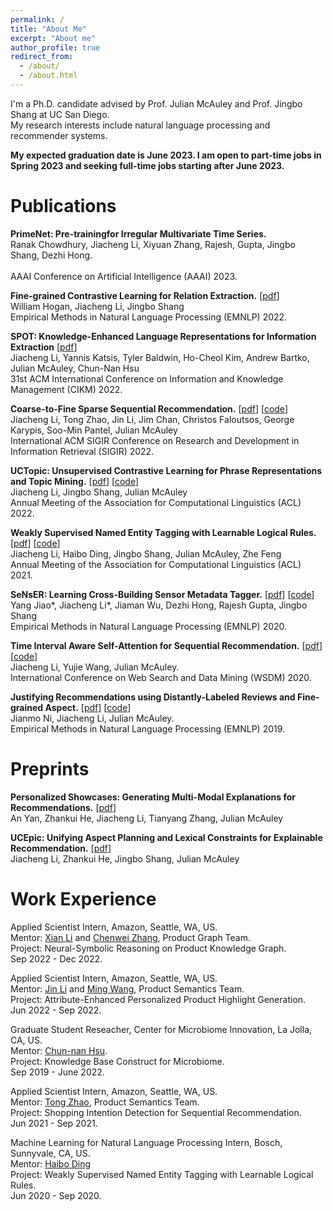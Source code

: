 ```yaml
---
permalink: /
title: "About Me"
excerpt: "About me"
author_profile: true
redirect_from: 
  - /about/
  - /about.html
---
```


I'm a Ph.D. candidate advised by Prof. Julian McAuley and Prof. Jingbo Shang at UC San Diego.
<br/> My research interests include natural language processing and recommender systems.

**My expected graduation date is June 2023. I am open to part-time jobs in Spring 2023 and seeking full-time jobs starting after June 2023.**

Publications
======
**PrimeNet: Pre-trainingfor Irregular Multivariate Time Series.**
<br/>Ranak Chowdhury, Jiacheng Li, Xiyuan Zhang, Rajesh, Gupta, Jingbo Shang, Dezhi Hong.  
<br/>AAAI Conference on Artificial Intelligence (AAAI) 2023.

**Fine-grained Contrastive Learning for Relation Extraction.** [[pdf](https://arxiv.org/pdf/2205.12491)]
<br/>William Hogan, Jiacheng Li, Jingbo Shang
<br/>Empirical Methods in Natural Language Processing (EMNLP) 2022.

**SPOT: Knowledge-Enhanced Language Representations for Information Extraction** [[pdf](https://arxiv.org/pdf/2208.09625.pdf)]
<br/>Jiacheng Li, Yannis Katsis, Tyler Baldwin, Ho-Cheol Kim, Andrew Bartko, Julian McAuley, Chun-Nan Hsu
<br/>31st ACM International Conference on Information and Knowledge Management (CIKM) 2022.

**Coarse-to-Fine Sparse Sequential Recommendation.** [[pdf](https://arxiv.org/pdf/2204.01839.pdf)] [[code](https://github.com/JiachengLi1995/CAFE)]
<br/>Jiacheng Li, Tong Zhao, Jin Li, Jim Chan, Christos Faloutsos, George Karypis, Soo-Min Pantel, Julian McAuley
<br/>International ACM SIGIR Conference on Research and Development in Information Retrieval (SIGIR) 2022.

**UCTopic: Unsupervised Contrastive Learning for Phrase Representations and Topic Mining.** [[pdf](https://aclanthology.org/2022.acl-long.426.pdf)] [[code](https://github.com/JiachengLi1995/UCTopic)]
<br/>Jiacheng Li, Jingbo Shang, Julian McAuley
<br/>Annual Meeting of the Association for Computational Linguistics (ACL) 2022.

**Weakly Supervised Named Entity Tagging with Learnable Logical Rules.** [[pdf](https://aclanthology.org/2021.acl-long.352.pdf)] [[code](https://github.com/JiachengLi1995/TALLOR)]
<br/>Jiacheng Li, Haibo Ding, Jingbo Shang, Julian McAuley, Zhe Feng
<br/>Annual Meeting of the Association for Computational Linguistics (ACL) 2021.

**SeNsER: Learning Cross-Building Sensor Metadata Tagger.** [[pdf](/files/SeNsER_emnlp2020.pdf)] [[code](https://github.com/JiachengLi1995/SeNsER)]
<br/>Yang Jiao\*, Jiacheng Li\*, Jiaman Wu, Dezhi Hong, Rajesh Gupta, Jingbo Shang
<br/>Empirical Methods in Natural Language Processing (EMNLP) 2020.

**Time Interval Aware Self-Attention for Sequential Recommendation.** [[pdf](/files/wsdm20.pdf)] [[code](https://github.com/JiachengLi1995/TiSASRec)]
<br/>Jiacheng Li, Yujie Wang, Julian McAuley.
<br/>International Conference on Web Search and Data Mining (WSDM) 2020.

**Justifying Recommendations using Distantly-Labeled Reviews and Fine-grained Aspect.** [[pdf](/files/emnlp19a.pdf)] [[code](https://github.com/nijianmo/recsys_justification)]
<br/>Jianmo Ni, Jiacheng Li, Julian McAuley.
<br/>Empirical Methods in Natural Language Processing (EMNLP) 2019.

Preprints
======
**Personalized Showcases: Generating Multi-Modal Explanations for Recommendations.** [[pdf](https://arxiv.org/pdf/2207.00422)]
<br/>An Yan, Zhankui He, Jiacheng Li, Tianyang Zhang, Julian McAuley

**UCEpic: Unifying Aspect Planning and Lexical Constraints for Explainable Recommendation.** [[pdf](https://arxiv.org/pdf/2209.13885.pdf)]
<br/>Jiacheng Li, Zhankui He, Jingbo Shang, Julian McAuley



Work Experience
======
Applied Scientist Intern, Amazon, Seattle, WA, US.
<br/>Mentor: [Xian Li](https://www.linkedin.com/in/xianl/) and [Chenwei Zhang](https://cwzhang.com/), Product Graph Team.
<br/>Project: Neural-Symbolic Reasoning on Product Knowledge Graph.
<br/>Sep 2022 - Dec 2022.

Applied Scientist Intern, Amazon, Seattle, WA, US.
<br/>Mentor: [Jin Li](https://www.linkedin.com/in/jinli3/) and [Ming Wang](https://www.linkedin.com/in/ming-wang-16404268/), Product Semantics Team.
<br/>Project: Attribute-Enhanced Personalized Product Highlight Generation.
<br/>Jun 2022 - Sep 2022.

Graduate Student Reseacher, Center for Microbiome Innovation, La Jolla, CA, US.
<br/>Mentor: [Chun-nan Hsu](https://profiles.ucsd.edu/chun-nan.hsu).
<br/>Project: Knowledge Base Construct for Microbiome.
<br/>Sep 2019 - June 2022.

Applied Scientist Intern, Amazon, Seattle, WA, US.
<br/>Mentor: [Tong Zhao](https://www.linkedin.com/in/tonytongzhao/), Product Semantics Team.
<br/>Project: Shopping Intention Detection for Sequential Recommendation.
<br/>Jun 2021 - Sep 2021.

Machine Learning for Natural Language Processing Intern, Bosch, Sunnyvale, CA, US.
<br/>Mentor: [Haibo Ding](https://www.linkedin.com/in/haibonlp/)
<br/>Project: Weakly Supervised Named Entity Tagging with Learnable Logical Rules.
<br/>Jun 2020 - Sep 2020.
